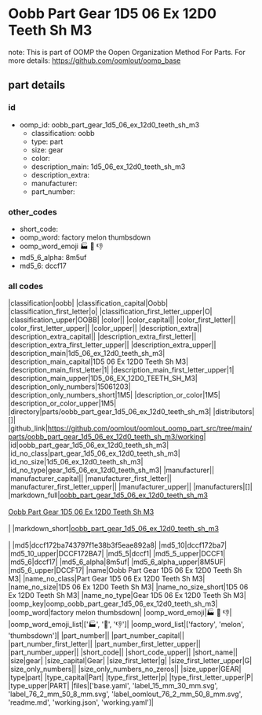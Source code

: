 # Oobb Part Gear 1D5 06 Ex 12D0 Teeth Sh M3  

note: This is part of OOMP the Oopen Organization Method For Parts. For more details: https://github.com/oomlout/oomp_base

##  part details





### id
* oomp_id: oobb_part_gear_1d5_06_ex_12d0_teeth_sh_m3
  * classification: oobb
  * type: part
  * size: gear
  * color: 
  * description_main: 1d5_06_ex_12d0_teeth_sh_m3
  * description_extra: 
  * manufacturer: 
  * part_number: 

### other_codes
* short_code: 
* oomp_word: factory melon thumbsdown
* oomp_word_emoji :factory: :melon: :thumbsdown:
* md5_6_alpha: 8m5uf
* md5_6: dccf17

### all codes 
|classification|oobb|
|classification_capital|Oobb|
|classification_first_letter|o|
|classification_first_letter_upper|O|
|classification_upper|OOBB|
|color||
|color_capital||
|color_first_letter||
|color_first_letter_upper||
|color_upper||
|description_extra||
|description_extra_capital||
|description_extra_first_letter||
|description_extra_first_letter_upper||
|description_extra_upper||
|description_main|1d5_06_ex_12d0_teeth_sh_m3|
|description_main_capital|1D5 06 Ex 12D0 Teeth Sh M3|
|description_main_first_letter|1|
|description_main_first_letter_upper|1|
|description_main_upper|1D5_06_EX_12D0_TEETH_SH_M3|
|description_only_numbers|15061203|
|description_only_numbers_short|1M5|
|description_or_color|1M5|
|description_or_color_upper|1M5|
|directory|parts/oobb_part_gear_1d5_06_ex_12d0_teeth_sh_m3|
|distributors|[]|
|github_link|https://github.com/oomlout/oomlout_oomp_part_src/tree/main/parts/oobb_part_gear_1d5_06_ex_12d0_teeth_sh_m3/working|
|id|oobb_part_gear_1d5_06_ex_12d0_teeth_sh_m3|
|id_no_class|part_gear_1d5_06_ex_12d0_teeth_sh_m3|
|id_no_size|1d5_06_ex_12d0_teeth_sh_m3|
|id_no_type|gear_1d5_06_ex_12d0_teeth_sh_m3|
|manufacturer||
|manufacturer_capital||
|manufacturer_first_letter||
|manufacturer_first_letter_upper||
|manufacturer_upper||
|manufacturers|[]|
|markdown_full|[oobb_part_gear_1d5_06_ex_12d0_teeth_sh_m3](https://github.com/oomlout/oomlout_oomp_part_src/tree/main/parts/oobb_part_gear_1d5_06_ex_12d0_teeth_sh_m3/working)<br>[](https://github.com/oomlout/oomlout_oomp_part_src/tree/main/parts/oobb_part_gear_1d5_06_ex_12d0_teeth_sh_m3/working)<br>[Oobb Part Gear 1D5 06 Ex 12D0 Teeth Sh M3](https://github.com/oomlout/oomlout_oomp_part_src/tree/main/parts/oobb_part_gear_1d5_06_ex_12d0_teeth_sh_m3/working)<br><br>|
|markdown_short|[oobb_part_gear_1d5_06_ex_12d0_teeth_sh_m3](https://github.com/oomlout/oomlout_oomp_part_src/tree/main/parts/oobb_part_gear_1d5_06_ex_12d0_teeth_sh_m3/working)<br><br>|
|md5|dccf172ba743797f1e38b3f5eae892a8|
|md5_10|dccf172ba7|
|md5_10_upper|DCCF172BA7|
|md5_5|dccf1|
|md5_5_upper|DCCF1|
|md5_6|dccf17|
|md5_6_alpha|8m5uf|
|md5_6_alpha_upper|8M5UF|
|md5_6_upper|DCCF17|
|name|Oobb Part Gear 1D5 06 Ex 12D0 Teeth Sh M3|
|name_no_class|Part Gear 1D5 06 Ex 12D0 Teeth Sh M3|
|name_no_size|1D5 06 Ex 12D0 Teeth Sh M3|
|name_no_size_short|1D5 06 Ex 12D0 Teeth Sh M3|
|name_no_type|Gear 1D5 06 Ex 12D0 Teeth Sh M3|
|oomp_key|oomp_oobb_part_gear_1d5_06_ex_12d0_teeth_sh_m3|
|oomp_word|factory melon thumbsdown|
|oomp_word_emoji|:factory: :melon: :thumbsdown:|
|oomp_word_emoji_list|[':factory:', ':melon:', ':thumbsdown:']|
|oomp_word_list|['factory', 'melon', 'thumbsdown']|
|part_number||
|part_number_capital||
|part_number_first_letter||
|part_number_first_letter_upper||
|part_number_upper||
|short_code||
|short_code_upper||
|short_name||
|size|gear|
|size_capital|Gear|
|size_first_letter|g|
|size_first_letter_upper|G|
|size_only_numbers||
|size_only_numbers_no_zeros||
|size_upper|GEAR|
|type|part|
|type_capital|Part|
|type_first_letter|p|
|type_first_letter_upper|P|
|type_upper|PART|
|files|['base.yaml', 'label_15_mm_30_mm.svg', 'label_76_2_mm_50_8_mm.svg', 'label_oomlout_76_2_mm_50_8_mm.svg', 'readme.md', 'working.json', 'working.yaml']|

